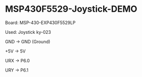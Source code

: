 # MSP430F5529-Joystick-DEMO
 
Board: MSP-430-EXP430F5529LP

Used: Joystick ky-023

GND -> GND (Ground)

+5V -> 5V

URX -> P6.0

URY -> P6.1
